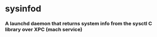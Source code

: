 # sysinfod

### A launchd daemon that returns system info from the sysctl C library over XPC (mach service)
